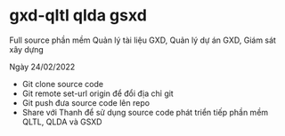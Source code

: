 # gxd-qltl qlda gsxd
Full source phần mềm Quản lý tài liệu GXD, Quản lý dự án GXD, Giám sát xây dựng

Ngày 24/02/2022
- Git clone source code
- Git remote set-url origin để đổi địa chỉ git
- Git push đưa source code lên repo
- Share với Thanh để sử dụng source code phát triển tiếp phần mềm QLTL, QLDA và GSXD
